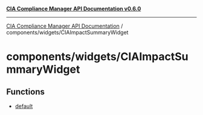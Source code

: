 [**CIA Compliance Manager API Documentation v0.6.0**](../../../README.md)

***

[CIA Compliance Manager API Documentation](../../../modules.md) / components/widgets/CIAImpactSummaryWidget

# components/widgets/CIAImpactSummaryWidget

## Functions

- [default](functions/default.md)
